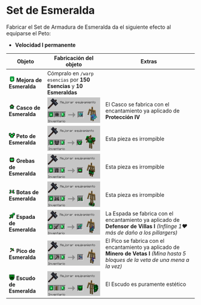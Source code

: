 # Set de Esmeralda

Fabricar el Set de Armadura de Esmeralda da el siguiente efecto al equiparse el Peto:
- **Velocidad I permanente**

| Objeto | Fabricación del objeto | Extras |
| - | - | - |
| ![Esmeralda](../../images/cobblemon/equipamientos/emerald/emerald_upgrade.png) **Mejora de Esmeralda** | Cómpralo en `/warp esencias` por **150 Esencias** y **10 Esmeraldas** | |
| ![Esmeralda](../../images/cobblemon/equipamientos/emerald/emerald_helmet.png) **Casco de Esmeralda** | ![Crafteo](../../images/cobblemon/equipamientos/emerald/crafteo_casco.png) | El Casco se fabrica con el encantamiento ya aplicado de **Protección IV** |
| ![Esmeralda](../../images/cobblemon/equipamientos/emerald/emerald_chestplate.png) **Peto de Esmeralda** | ![Crafteo](../../images/cobblemon/equipamientos/emerald/crafteo_peto.png) | Esta pieza es irrompible |
| ![Esmeralda](../../images/cobblemon/equipamientos/emerald/emerald_leggings.png) **Grebas de Esmeralda** | ![Crafteo](../../images/cobblemon/equipamientos/emerald/crafteo_grebas.png) | Esta pieza es irrompible |
| ![Esmeralda](../../images/cobblemon/equipamientos/emerald/emerald_boots.png) **Botas de Esmeralda** | ![Crafteo](../../images/cobblemon/equipamientos/emerald/crafteo_botas.png) | Esta pieza es irrompible |
| ![Esmeralda](../../images/cobblemon/equipamientos/emerald/emerald_sword.png) **Espada de Esmeralda** | ![Crafteo](../../images/cobblemon/equipamientos/emerald/crafteo_espada.png) | La Espada se fabrica con el encantamiento ya aplicado de **Defensor de Villas I** *(Inflinge 1♥ más de daño a los pillargers)* |
| ![Esmeralda](../../images/cobblemon/equipamientos/emerald/emerald_pickaxe.png) **Pico de Esmeralda** | ![Crafteo](../../images/cobblemon/equipamientos/emerald/crafteo_pico.png) | El Pico se fabrica con el encantamiento ya aplicado de **Minero de Vetas I** *(Mina hasta 5 bloques de la veta de una mena a la vez)* |
| ![Esmeralda](../../images/cobblemon/equipamientos/emerald/emerald_shield.png) **Escudo de Esmeralda** | ![Crafteo](../../images/cobblemon/equipamientos/emerald/crafteo_escudo.png) | El Escudo es puramente estético |